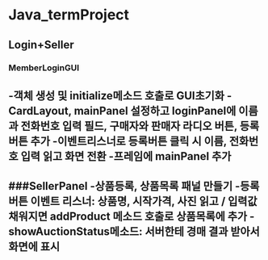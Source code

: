# Java_termProject

## Login+Seller

### MemberLoginGUI
-객체 생성 및 initialize메소드 호출로 GUI초기화
-CardLayout, mainPanel 설정하고 loginPanel에 이름과 전화번호 입력 필드, 구매자와 판매자 라디오 버튼, 등록 버튼 추가
-이벤트리스너로 등록버튼 클릭 시 이름, 전화번호 입력 읽고 화면 전환
-프레임에 mainPanel 추가 
-

###SellerPanel
-상품등록, 상품목록 패널 만들기
-등록버튼 이벤트 리스너: 상품명, 시작가격, 사진 읽고 / 입력값 채워지면 addProduct 메소드 호출로 상품목록에 추가
-showAuctionStatus메소드: 서버한테 경매 결과 받아서 화면에 표시
-
